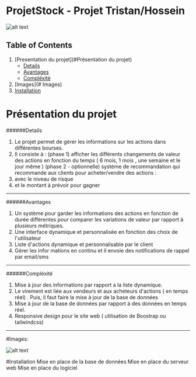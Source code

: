 # ProjetStock  - Projet Tristan/Hossein


![alt text](https://images.emojiterra.com/google/noto-emoji/v2.028/128px/1f4c8.png "Logo Title Text 1")
## Table of Contents
1. [Presentation du projet](#Présentation du projet)
    -  [Details](#Details)
    -  [Avantages](#Avantages)
    -  [Compléxité](#Compléxité)
2. [Images](# Images)
3. [Installation](#Installation )


# Présentation du projet

######Details
1. Le projet permet de gérer les informations sur les actions dans différentes bourses. 
2. Il consiste à :
(phase 1) afficher les différents changements de valeur des actions en fonction du temps ( 6 mois, 1 mois , une semaine et le jour même )
 (phase 2 - optionnelle)  système de recommandation qui recommande aux clients pour acheter/vendre des actions :
1. avec le niveau de risque 
2. et le montant à prévoir pour gagner

------------


######Avantages
1. Un système pour garder les informations des actions en fonction de durée différentes pour comparer les variations de valeur par rapport à plusieurs métriques.
2. Une interface dynamique et personnalisée en fonction des choix de l'utilisateur
3. Liste d'actions dynamique et personnalisable par le client
4. Gérer les infor	mations en continu et il envoie des notifications  de rappel par email/sms

------------


######Compléxité
1. Mise à jour des informations par rapport a la liste dynamique.
2. Le virement est liée aux vendeurs et aux acheteurs d'actions ( en temps réel) . Puis, il faut faire la mise à jour de la base de données
3. Mise à jour de la base de données par rapport à des données en temps réel.
4. Responsive design pour le site web ( utilisation de Boostrap ou tailwindcss)
------------

#Images:

![alt text](https://images.emojiterra.com/google/noto-emoji/v2.028/128px/1f4c8.png "Logo Title Text 1")

#Installation
Mise en place de la base de données
Mise en place du serveur web
Mise en place du logiciel

